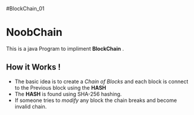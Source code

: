 #BlockChain_01
# NoobChain

This is a java Program to impliment  **BlockChain** .

## How it Works !
- The basic idea is to create a *Chain of Blocks*
    and each block is connect to the Previous block using the **HASH**
- The **HASH** is found using SHA-256 hashing.
- If someone tries to _modify_ any block the chain breaks and become invalid chain.
